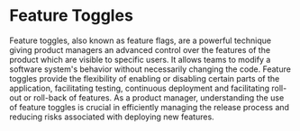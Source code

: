 # Feature Toggles

Feature toggles, also known as feature flags, are a powerful technique giving product managers an advanced control over the features of the product which are visible to specific users. It allows teams to modify a software system's behavior without necessarily changing the code. Feature toggles provide the flexibility of enabling or disabling certain parts of the application, facilitating testing, continuous deployment and facilitating roll-out or roll-back of features. As a product manager, understanding the use of feature toggles is crucial in efficiently managing the release process and reducing risks associated with deploying new features.
